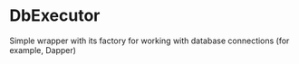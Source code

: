 # DbExecutor
Simple wrapper with its factory for working with database connections (for example, Dapper)
